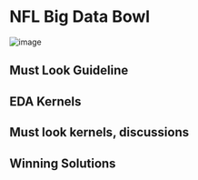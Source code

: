 # NFL Big Data Bowl

![image](https://user-images.githubusercontent.com/40786348/70203528-87bf9380-1760-11ea-8f0d-224044c271bd.png)

## Must Look Guideline

## EDA Kernels

## Must look kernels, discussions

## Winning Solutions

